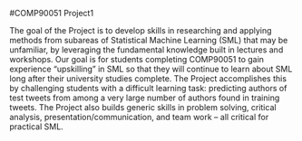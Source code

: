 #COMP90051 Project1

The goal of the Project is to develop skills in researching and applying methods from subareas of Statistical
Machine Learning (SML) that may be unfamiliar, by leveraging the fundamental knowledge built in lectures and
workshops. Our goal is for students completing COMP90051 to gain experience “upskilling” in SML so that they
will continue to learn about SML long after their university studies complete. The Project accomplishes this by
challenging students with a difficult learning task: predicting authors of test tweets from among a very large
number of authors found in training tweets. The Project also builds generic skills in problem solving, critical
analysis, presentation/communication, and team work – all critical for practical SML.

